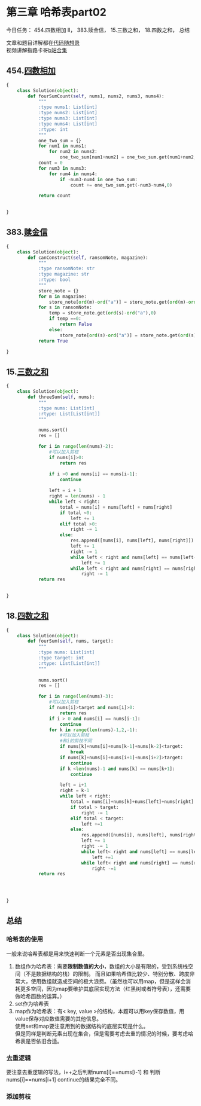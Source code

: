 # 第三章  哈希表part02

今日任务： 454.四数相加 II， 383.赎金信， 15.三数之和， 18.四数之和， 总结

文章和题目详解都在[代码随想录](https://programmercarl.com/)  
视频讲解指路卡哥[b站合集](https://space.bilibili.com/525438321/channel/collectiondetail?sid=180037)

## 454.[四数相加](https://leetcode.com/problems/4sum-ii/) 
```python
{
    class Solution(object):
        def fourSumCount(self, nums1, nums2, nums3, nums4):
            """
            :type nums1: List[int]
            :type nums2: List[int]
            :type nums3: List[int]
            :type nums4: List[int]
            :rtype: int
            """
            one_two_sum = {}
            for num1 in nums1:
                for num2 in nums2:
                    one_two_sum[num1+num2] = one_two_sum.get(num1+num2, 0)+1
            count = 0
            for num3 in nums3:
                for num4 in nums4:
                    if -num3-num4 in one_two_sum:
                        count += one_two_sum.get(-num3-num4,0)

            return count
            

}
```

## 383.[赎金信](https://leetcode.com/problems/ransom-note/description/) 
```python
{
    class Solution(object):
        def canConstruct(self, ransomNote, magazine):
            """
            :type ransomNote: str
            :type magazine: str
            :rtype: bool
            """
            store_note = {}
            for m in magazine:
                store_note[ord(m)-ord("a")] = store_note.get(ord(m)-ord("a"), 0)+1
            for s in ransomNote:
                temp = store_note.get(ord(s)-ord("a"),0)
                if temp ==0:
                    return False
                else:
                    store_note[ord(s)-ord("a")] = store_note.get(ord(s)-ord("a"))-1
            return True

}
```

## 15.[三数之和](https://leetcode.com/problems/3sum/description/) 
```python
{
    class Solution(object):
        def threeSum(self, nums):
            """
            :type nums: List[int]
            :rtype: List[List[int]]
            """

            nums.sort()
            res = []

            for i in range(len(nums)-2):
                #可以加入剪枝
                if nums[i]>0:
                    return res

                if i >0 and nums[i] == nums[i-1]:
                    continue
                
                left = i + 1
                right = len(nums) - 1
                while left < right:
                    total = nums[i] + nums[left] + nums[right]
                    if total <0:
                        left += 1
                    elif total >0:
                        right -= 1
                    else:
                        res.append([nums[i], nums[left], nums[right]])
                        left += 1
                        right -= 1
                        while left < right and nums[left] == nums[left-1]:
                            left += 1
                        while left < right and nums[right] == nums[right+1]:
                            right -= 1
            return res
            

}
```

## 18.[四数之和](https://leetcode.com/problems/4sum/description/) 
```python
{
    class Solution(object):
        def fourSum(self, nums, target):
            """
            :type nums: List[int]
            :type target: int
            :rtype: List[List[int]]
            """
            
            nums.sort()
            res = []

            for i in range(len(nums)-3):
                #可以加入剪枝
                if nums[i]>target and nums[i]>0:
                    return res
                if i > 0 and nums[i] == nums[i-1]:
                    continue
                for k in range(len(nums)-1,2,-1):
                    #可以加入剪枝
                    #和i的剪枝不同
                    if nums[k]+nums[i]+nums[k-1]+nums[k-2]<target:
                        break
                    if nums[k]+nums[i]+nums[i+1]+nums[i+2]>target:
                        continue
                    if k <len(nums)-1 and nums[k] == nums[k+1]:
                        continue

                    left = i+1
                    right = k-1
                    while left < right:
                        total = nums[i]+nums[k]+nums[left]+nums[right]            
                        if total > target:
                            right -= 1
                        elif total < target:
                            left +=1 
                        else: 
                            res.append([nums[i], nums[left], nums[right], nums[k]])  
                            left += 1
                            right -= 1 
                            while left< right and nums[left] == nums[left-1]:
                                left +=1
                            while left< right and nums[right] == nums[right+1]:
                                right -=1
            return res     



            
}
```

## 总结
### 哈希表的使用
一般来说哈希表都是用来快速判断一个元素是否出现集合里。  
1. 数组作为哈希表：需要**限制数值的大小**，数组的大小是有限的，受到系统栈空间（不是数据结构的栈）的限制。 而且如果哈希值比较少、特别分散、跨度非常大，使用数组就造成空间的极大浪费。（虽然也可以用map，但是这样会消耗更多空间，因为map要维护其底层实现方法（红黑树或者符号表），还需要做哈希函数的运算。）
2. set作为哈希表
3. map作为哈希表：有< key, value >的结构，本题可以用key保存数值，用value保存对应数值需要的其他信息。  
使用set和map要注意用到的数据结构的底层实现是什么。  
但是同样是判断元素出现在集合，但是需要考虑去重的情况的时候，要考虑哈希表是否依旧合适。
### 去重逻辑
要注意去重逻辑的写法，i++之后判断nums[i]==nums[i-1] 和 判断nums[i]==nums[i+1] continue的结果完全不同。
### 添加剪枝
